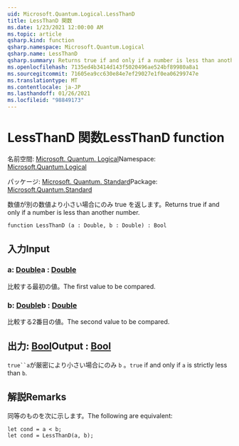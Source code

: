 ```yaml
---
uid: Microsoft.Quantum.Logical.LessThanD
title: LessThanD 関数
ms.date: 1/23/2021 12:00:00 AM
ms.topic: article
qsharp.kind: function
qsharp.namespace: Microsoft.Quantum.Logical
qsharp.name: LessThanD
qsharp.summary: Returns true if and only if a number is less than another number.
ms.openlocfilehash: 7135ed4b3414d143f5020496ae524bf89980a8a1
ms.sourcegitcommit: 71605ea9cc630e84e7ef29027e1f0ea06299747e
ms.translationtype: MT
ms.contentlocale: ja-JP
ms.lasthandoff: 01/26/2021
ms.locfileid: "98849173"
---
```

# <a name="lessthand-function"></a><span data-ttu-id="ae410-102">LessThanD 関数</span><span class="sxs-lookup"><span data-stu-id="ae410-102">LessThanD function</span></span>

<span data-ttu-id="ae410-103">名前空間: [Microsoft. Quantum. Logical](xref:Microsoft.Quantum.Logical)</span><span class="sxs-lookup"><span data-stu-id="ae410-103">Namespace: [Microsoft.Quantum.Logical](xref:Microsoft.Quantum.Logical)</span></span>

<span data-ttu-id="ae410-104">パッケージ: [Microsoft. Quantum. Standard](https://nuget.org/packages/Microsoft.Quantum.Standard)</span><span class="sxs-lookup"><span data-stu-id="ae410-104">Package: [Microsoft.Quantum.Standard](https://nuget.org/packages/Microsoft.Quantum.Standard)</span></span>


<span data-ttu-id="ae410-105">数値が別の数値より小さい場合にのみ true を返します。</span><span class="sxs-lookup"><span data-stu-id="ae410-105">Returns true if and only if a number is less than another number.</span></span>

```qsharp
function LessThanD (a : Double, b : Double) : Bool
```


## <a name="input"></a><span data-ttu-id="ae410-106">入力</span><span class="sxs-lookup"><span data-stu-id="ae410-106">Input</span></span>

### <a name="a--double"></a><span data-ttu-id="ae410-107">a: [Double](xref:microsoft.quantum.lang-ref.double)</span><span class="sxs-lookup"><span data-stu-id="ae410-107">a : [Double](xref:microsoft.quantum.lang-ref.double)</span></span>

<span data-ttu-id="ae410-108">比較する最初の値。</span><span class="sxs-lookup"><span data-stu-id="ae410-108">The first value to be compared.</span></span>


### <a name="b--double"></a><span data-ttu-id="ae410-109">b: [Double](xref:microsoft.quantum.lang-ref.double)</span><span class="sxs-lookup"><span data-stu-id="ae410-109">b : [Double](xref:microsoft.quantum.lang-ref.double)</span></span>

<span data-ttu-id="ae410-110">比較する2番目の値。</span><span class="sxs-lookup"><span data-stu-id="ae410-110">The second value to be compared.</span></span>



## <a name="output--bool"></a><span data-ttu-id="ae410-111">出力: [Bool](xref:microsoft.quantum.lang-ref.bool)</span><span class="sxs-lookup"><span data-stu-id="ae410-111">Output : [Bool](xref:microsoft.quantum.lang-ref.bool)</span></span>

<span data-ttu-id="ae410-112">`true``a`が厳密により小さい場合にのみ `b` 。</span><span class="sxs-lookup"><span data-stu-id="ae410-112">`true` if and only if `a` is strictly less than `b`.</span></span>

## <a name="remarks"></a><span data-ttu-id="ae410-113">解説</span><span class="sxs-lookup"><span data-stu-id="ae410-113">Remarks</span></span>

<span data-ttu-id="ae410-114">同等のものを次に示します。</span><span class="sxs-lookup"><span data-stu-id="ae410-114">The following are equivalent:</span></span>

```qsharp
let cond = a < b;
let cond = LessThanD(a, b);
```